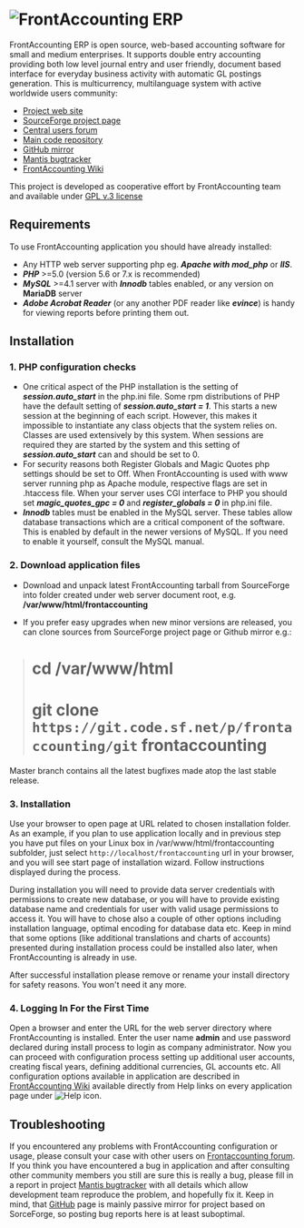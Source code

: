 ![FrontAccounting ERP](./themes/default/images/logo_frontaccounting.jpg  "FrontAccounting ERP")
===================

FrontAccounting ERP is open source, web-based accounting software for small and medium enterprises.
It supports double entry accounting providing both low level journal entry and user friendly, document based 
interface for everyday business activity with automatic GL postings generation. This is multicurrency,
multilanguage system with active worldwide users community:

* [Project web site](http://frontaccounting.com)
* [SourceForge project page](http://sourceforge.net/projects/frontaccounting/)
* [Central users forum](http://frontaccounting.com/punbb/index.php)
* [Main code repository](https://sourceforge.net/p/frontaccounting/git/ci/master/tree/)
* [GitHub mirror](http://github.com/FrontAccountingERP/FA)
* [Mantis bugtracker](http://mantis.frontaccounting.com)
* [FrontAccounting Wiki](http://frontaccounting.com/fawiki/)

This project is developed as cooperative effort by FrontAccounting team and available under [GPL v.3 license](./doc/license.txt) 

## Requirements

To use FrontAccounting application you should have already installed: 

*   Any HTTP web server supporting php eg. _**Apache with mod_php**_ or _**IIS**_.
*   **_PHP_** >=5.0 (version 5.6 or 7.x is recommended)
*   **_MySQL_** >=4.1 server with **_Innodb_** tables enabled, or any version on **MariaDB** server
*   **_Adobe Acrobat Reader_** (or any another PDF reader like _**evince**_) is handy for viewing reports before printing them out.

## Installation
### 1. PHP configuration checks

*   One critical aspect of the PHP installation is the setting of **_session.auto_start_** in the php.ini file. Some rpm distributions of PHP have the default setting of **_session.auto_start = 1_**. This starts a new session at the beginning of each script. However, this makes it impossible to instantiate any class objects that the system relies on. Classes are used extensively by this system. When sessions are required they are started by the system and this setting of **_session.auto_start_** can and should be set to 0.
*   For security reasons both Register Globals and Magic Quotes php settings should be set to Off. When FrontAccounting is used with www server running php as Apache module, respective flags are set in .htaccess file. When your server uses CGI interface to PHP you should set  **_magic_quotes_gpc = 0_** and **_register_globals = 0_** in php.ini file.
*   **_Innodb_** tables must be enabled in the MySQL server. These tables allow database transactions which are a critical component of the software. This is enabled by default in the newer versions of MySQL. If you need to enable it yourself, consult the MySQL manual.

### 2. Download application files

* Download and unpack latest FrontAccounting tarball from SourceForge into folder created under web server document root, e.g. **/var/www/html/frontaccounting**

* If you prefer easy upgrades when new minor versions are released, you can clone sources from SourceForge project page or Github mirror e.g.:
>	# cd  /var/www/html
>	# git clone `https://git.code.sf.net/p/frontaccounting/git` frontaccounting

Master branch contains all the latest bugfixes made atop the last stable release.
	
### 3. Installation

Use your browser to open page at URL related to chosen installation folder. As an example, if you plan to use application locally and in previous step you have put files on your Linux box in /var/www/html/frontaccounting subfolder, just select `http://localhost/frontaccounting` url in your browser, and you will see start page of installation wizard. Follow instructions displayed during the process.

During installation you will need to provide data server credentials with permissions to create new database, or you will have to provide existing database name and credentials for user with valid usage permissions to access it. You will have to chose also a couple of other options including installation language, optimal encoding for database data etc. Keep in mind that some options (like additional translations and charts of accounts) presented during installation process could be installed also later, when FrontAccounting is already in use.

 After successful installation please remove or rename your install directory for safety reasons. You won't need it any more.

### 4. Logging In For the First Time

 Open a browser and enter the URL for the web server directory where FrontAccounting is installed. Enter the user name  **admin** and use password declared during install process to login as company administrator. Now you can proceed with configuration process setting up additional user accounts, creating fiscal years, defining additional currencies, GL accounts etc. All configuration options available in application are described in [FrontAccounting Wiki](http://frontaccounting.com/fawiki/) available directly from Help links on every application page under ![Help](./themes/default/images/help.gif  "Help") icon.
 

## Troubleshooting

If you encountered any problems with FrontAccounting configuration or usage, please consult your case with other users on [Frontaccounting forum](http://frontaccounting.com/punbb/index.php). If you think you have encountered a bug in application and after consulting other community members you still are sure this is really a bug, please fill in a report in project [Mantis bugtracker](http://mantis.frontaccounting.com) with all details which allow development team reproduce the problem, and hopefully fix it. Keep in mind, that  [GitHub](http://github.com/FrontAccountingERP/FA) page is mainly passive mirror for project based on SorceForge, so posting bug reports here is at least suboptimal.
